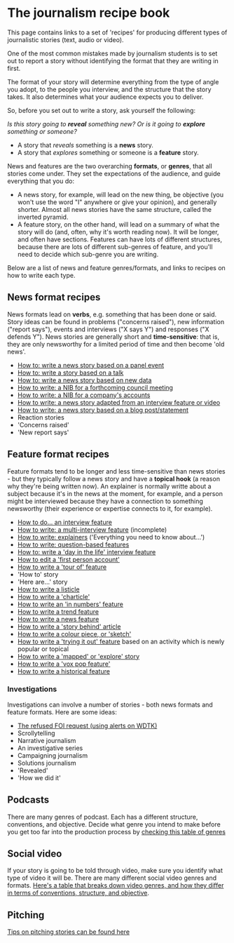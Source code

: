 # The journalism recipe book

This page contains links to a set of 'recipes' for producing different types of journalistic stories (text, audio or video).

One of the most common mistakes made by journalism students is to set out to report a story without identifying the format that they are writing in first.

The format of your story will determine everything from the type of angle you adopt, to the people you interview, and the structure that the story takes. It also determines what your audience expects you to deliver.

So, before you set out to write a story, ask yourself the following:

*Is this story going to **reveal** something new? Or is it going to **explore** something or someone?*

* A story that *reveals* something is a **news** story. 
* A story that *explores* something or someone is a **feature** story.

News and features are the two overarching **formats**, or **genres**, that all stories come under. They set the expectations of the audience, and guide everything that you do: 

* A news story, for example, will lead on the new thing, be objective (you won't use the word "I" anywhere or give your opinion), and generally shorter. Almost all news stories have the same structure, called the inverted pyramid.
* A feature story, on the other hand, will lead on a summary of what the story will do (and, often, why it's worth reading now). It will be longer, and often have sections. Features can have lots of different structures, because there are lots of different sub-genres of feature, and you'll need to decide which sub-genre you are writing.

Below are a list of news and feature genres/formats, and links to recipes on how to write each type.

## News format recipes

News formats lead on **verbs**, e.g. something that has been done or said. Story ideas can be found in problems ("concerns raised"), new information ("report says"), events and interviews ("X says Y") and responses ("X defends Y"). News stories are generally short and **time-sensitive**: that is, they are only newsworthy for a limited period of time and then become 'old news'.

* [How to: write a news story based on a panel event](https://github.com/paulbradshaw/journalismrecipebook/blob/main/chapters/eventreport.md)
* [How to: write a story based on a talk](https://github.com/paulbradshaw/journalismrecipebook/blob/main/chapters/talkstory.md)
* [How to: write a news story based on new data](https://github.com/paulbradshaw/journalismrecipebook/blob/main/chapters/datanewsstory.md)
* [How to write: a NIB for a forthcoming council meeting](https://github.com/paulbradshaw/journalismrecipebook/blob/main/chapters/councilmeetingnib.md)
* [How to write: a NIB for a company's accounts](https://github.com/paulbradshaw/journalismrecipebook/blob/main/chapters/accountsnib.md)
* [How to write: a news story adapted from an interview feature or video](https://github.com/paulbradshaw/journalismrecipebook/blob/main/chapters/newsinterview.md)
* [How to write: a news story based on a blog post/statement](https://github.com/paulbradshaw/journalismrecipebook/blob/main/chapters/interviewnews.md)
* Reaction stories 
* 'Concerns raised'
* 'New report says'

## Feature format recipes

Feature formats tend to be longer and less time-sensitive than news stories - but they typically follow a news story and have a **topical hook** (a reason why they're being written now). An explainer is normally writte about a subject because it's in the news at the moment, for example, and a person might be interviewed because they have a connection to something newsworthy (their experience or expertise connects to it, for example).

* [How to do... an interview feature](https://github.com/paulbradshaw/journalismrecipebook/blob/main/chapters/interviewfeature.md)
* [How to write: a multi-interview feature](https://github.com/paulbradshaw/journalismrecipebook/blob/main/chapters/multi_interview_feature.md) (incomplete)
* [How to write: explainers](https://github.com/paulbradshaw/journalismrecipebook/blob/main/chapters/explainer.md) ('Everything you need to know about...')
* [How to write: question-based features](https://github.com/paulbradshaw/journalismrecipebook/blob/main/chapters/questionfeature.md)
* [How to: write a 'day in the life' interview feature](https://github.com/paulbradshaw/journalismrecipebook/blob/main/chapters/dayinthelifeinterview.md)
* [How to edit a 'first person account'](https://github.com/paulbradshaw/journalismrecipebook/blob/main/chapters/firstpersonaccount.md)
* [How to write a 'tour of' feature](https://github.com/paulbradshaw/journalismrecipebook/blob/main/chapters/touroffeature.md)
* 'How to' story
* 'Here are...' story
* [How to write a listicle](https://github.com/paulbradshaw/journalismrecipebook/blob/main/chapters/listicles.md)
* [How to write a 'charticle'](https://github.com/paulbradshaw/journalismrecipebook/blob/main/chapters/charticle.md)
* [How to write an 'in numbers' feature](https://github.com/paulbradshaw/journalismrecipebook/blob/main/chapters/bythenumbers.md)
* [How to write a trend feature](https://github.com/paulbradshaw/journalismrecipebook/blob/main/chapters/trendfeature.md)
* [How to write a news feature](https://github.com/paulbradshaw/journalismrecipebook/blob/main/chapters/newsfeature.md)
* [How to write a 'story behind' article](https://github.com/paulbradshaw/journalismrecipebook/blob/main/chapters/storybehind.md)
* [How to write a colour piece, or 'sketch'](https://github.com/paulbradshaw/journalismrecipebook/blob/main/chapters/colourpiece.md)
* [How to write a 'trying it out' feature](https://github.com/paulbradshaw/journalismrecipebook/blob/main/chapters/tryingitout.md) based on an activity which is newly popular or topical
* [How to write a 'mapped' or 'explore' story](https://github.com/paulbradshaw/journalismrecipebook/blob/main/chapters/mapped.md)
* [How to write a 'vox pop feature'](https://github.com/paulbradshaw/journalismrecipebook/blob/main/chapters/voxpop.md)
* [How to write a historical feature](https://github.com/paulbradshaw/journalismrecipebook/blob/main/chapters/historicalfeature.md)


### Investigations

Investigations can involve a number of stories - both news formats and feature formats. Here are some ideas:

* [The refused FOI request (using alerts on WDTK)](https://github.com/paulbradshaw/journalismrecipebook/blob/main/chapters/foialerts.md)
* Scrollytelling
* Narrative journalism
* An investigative series
* Campaigning journalism
* Solutions journalism
* 'Revealed'
* 'How we did it'

## Podcasts

There are many genres of podcast. Each has a different structure, conventions, and objective. Decide what genre you intend to make before you get too far into the production process by [checking this table of genres](https://github.com/paulbradshaw/journalismrecipebook/blob/main/chapters/podcasts.md)

## Social video

If your story is going to be told through video, make sure you identify what type of video it will be. There are many different social video genres and formats. [Here's a table that breaks down video genres, and how they differ in terms of conventions, structure, and objective](https://github.com/paulbradshaw/journalismrecipebook/blob/main/chapters/video.md).

## Pitching

[Tips on pitching stories can be found here](https://github.com/paulbradshaw/journalismrecipebook/blob/main/chapters/pitching.md)
